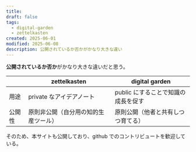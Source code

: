 ```yaml
---
title:
draft: false
tags:
  - digital-garden
  - zettelkasten
created: 2025-06-01
modified: 2025-06-08
description: 公開されているか否かがかなり大きな違い
---
```

**公開されているか否か**がかなり大きな違いだと思う。

|        | zettelkasten                         | digital garden                      |
| ------ | ------------------------------------ | ----------------------------------- |
| 用途   | private なアイデアノート             | public にすることで知識の成長を促す |
| 公開性 | 原則非公開（自分用の知的生産ツール） | 原則公開（他者と共有しつつ育てる）  |

そのため、本サイトも公開しており、github でのコントリビュートを歓迎している。
